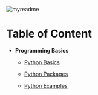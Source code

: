 ![myreadme](https://user-images.githubusercontent.com/70707092/95544092-d0b72880-09bf-11eb-90f7-bdca493307f7.png)

# Table of Content

- **Programming Basics**

    - [Python Basics](https://github.com/mareksturek/programming-basics/blob/main/notebooks/python_basics.ipynb)
  

    - [Python Packages](https://github.com/mareksturek/programming-basics/blob/main/notebooks/python_packages.ipynb)
  

    - [Python Examples](https://github.com/mareksturek/programming-basics/blob/main/notebooks/python_examples.ipynb)     

